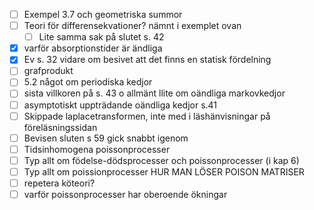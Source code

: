 
- [ ] Exempel 3.7 och geometriska summor
- [ ] Teori för differensekvationer?  nämnt i exemplet ovan
	- [ ] Lite samma sak på slutet s. 42
- [x] varför absorptionstider är ändliga 
- [x] Ev s. 32 vidare om besivet att det finns en statisk fördelning
- [ ] grafprodukt
- [ ] 5.2 något om periodiska kedjor
- [ ] sista villkoren på s. 43 o allmänt llite om oändliga markovkedjor
- [ ] asymptotiskt uppträdande oändliga kedjor s.41
- [ ] Skippade laplacetransformen, inte med i läshänvisningar på föreläsningssidan
- [ ] Bevisen sluten s 59 gick snabbt igenom
- [ ] Tidsinhomogena poissonprocesser
- [ ] Typ allt om födelse-dödsprocesser och poissonprocesser (i kap 6)
- [ ] Typ allt om poissionprocesser HUR MAN LÖSER POISON MATRISER
- [ ] repetera köteori?
- [ ] varför poissonprocesser har oberoende ökningar